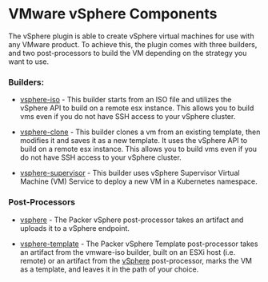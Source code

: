 # VMware vSphere Components

The vSphere plugin is able to create vSphere virtual machines for use with any VMware product. 
To achieve this, the plugin comes with three builders, and two post-processors
to build the VM depending on the strategy you want to use.

### Builders:
- [vsphere-iso](/docs/builders/vsphere-iso.mdx) - This builder starts from an
  ISO file and utilizes the vSphere API to build on a remote esx instance.
  This allows you to build vms even if you do not have SSH access to your vSphere cluster.

- [vsphere-clone](/docs/builders/vsphere-clone.mdx) - This builder clones a
  vm from an existing template, then modifies it and saves it as a new
  template. It uses the vSphere API to build on a remote esx instance.
  This allows you to build vms even if you do not have SSH access to your vSphere cluster.

- [vsphere-supervisor](/docs/builders/vsphere-supervisor.mdx) - This builder uses vSphere
  Supervisor Virtual Machine (VM) Service to deploy a new VM in a Kubernetes namespace.

### Post-Processors
- [vsphere](/docs/post-processors/vsphere.mdx) - The Packer vSphere post-processor takes an artifact 
  and uploads it to a vSphere endpoint.

- [vsphere-template](/docs/post-processors/vsphere-template.mdx) - The Packer vSphere Template post-processor takes an 
  artifact from the vmware-iso builder, built on an ESXi host (i.e. remote) or an artifact from the 
  [vSphere](/docs/post-processors/vsphere) post-processor, marks the VM as a template, and leaves it in the path of 
  your choice.
